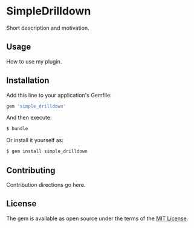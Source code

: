 # SimpleDrilldown
Short description and motivation.

## Usage
How to use my plugin.

## Installation
Add this line to your application's Gemfile:

```ruby
gem 'simple_drilldown'
```

And then execute:
```bash
$ bundle
```

Or install it yourself as:
```bash
$ gem install simple_drilldown
```

## Contributing
Contribution directions go here.

## License
The gem is available as open source under the terms of the [MIT License](https://opensource.org/licenses/MIT).
